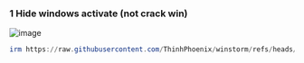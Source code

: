 ### 1 Hide windows activate (not crack win)
![image](https://github.com/user-attachments/assets/88f1e6bd-8de5-4456-8b58-61c1b152f73d)
```ps1
irm https://raw.githubusercontent.com/ThinhPhoenix/winstorm/refs/heads/main/wis_hideactivate.ps1 | iex
```
